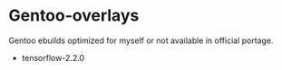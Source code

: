# Gentoo-overlays

Gentoo ebuilds optimized for myself or not available in official portage.

- tensorflow-2.2.0
